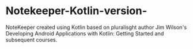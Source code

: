 # Notekeeper-Kotlin-version-
NoteKeeper created using Kotlin based on pluralisght author Jim Wilson's Developing Android Applications with Kotlin: Getting Started and subsequent courses.
